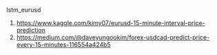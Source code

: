 lstm_eurusd

1. https://www.kaggle.com/kimy07/eurusd-15-minute-interval-price-prediction
2. https://medium.com/@daveyungookim/forex-usdcad-predict-price-every-15-minutes-116554a424b5